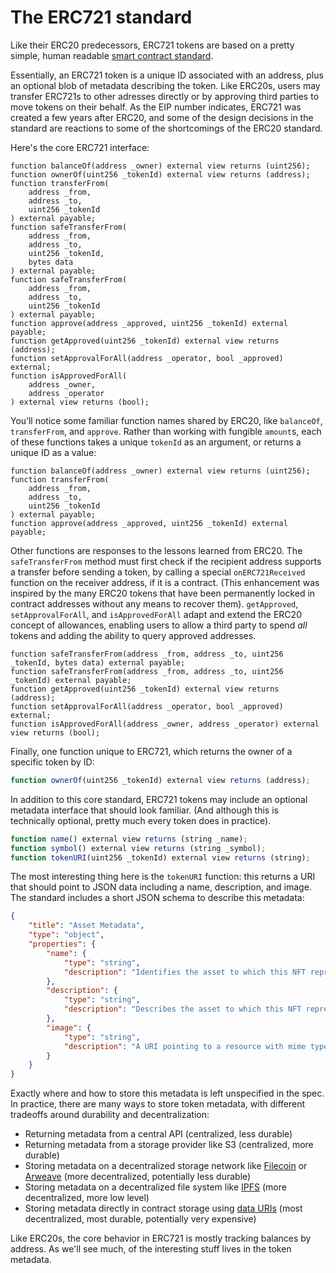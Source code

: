 # The ERC721 standard

Like their ERC20 predecessors, ERC721 tokens are based on a pretty simple, human readable [smart contract standard](https://eips.ethereum.org/EIPS/eip-721).

Essentially, an ERC721 token is a unique ID associated with an address, plus an optional blob of metadata describing the token. Like ERC20s, users may transfer ERC721s to other adresses directly or by approving third parties to move tokens on their behalf. As the EIP number indicates, ERC721 was created a few years after ERC20, and some of the design decisions in the standard are reactions to some of the shortcomings of the ERC20 standard.

Here's the core ERC721 interface:

```solidity
function balanceOf(address _owner) external view returns (uint256);
function ownerOf(uint256 _tokenId) external view returns (address);
function transferFrom(
    address _from,
    address _to,
    uint256 _tokenId
) external payable;
function safeTransferFrom(
    address _from,
    address _to,
    uint256 _tokenId,
    bytes data
) external payable;
function safeTransferFrom(
    address _from,
    address _to,
    uint256 _tokenId
) external payable;
function approve(address _approved, uint256 _tokenId) external payable;
function getApproved(uint256 _tokenId) external view returns (address);
function setApprovalForAll(address _operator, bool _approved) external;
function isApprovedForAll(
    address _owner,
    address _operator
) external view returns (bool);
```

You’ll notice some familiar function names shared by ERC20, like `balanceOf`, `transferFrom`, and `approve`. Rather than working with fungible `amount`s, each of these functions takes a unique `tokenId` as an argument, or returns a unique ID as a value:

```solidity
function balanceOf(address _owner) external view returns (uint256);
function transferFrom(
    address _from,
    address _to,
    uint256 _tokenId
) external payable;
function approve(address _approved, uint256 _tokenId) external payable;
```

Other functions are responses to the lessons learned from ERC20. The `safeTransferFrom` method must first check if the recipient address supports a transfer before sending a token, by calling a special `onERC721Received` function on the receiver address, if it is a contract. (This enhancement was inspired by the many ERC20 tokens that have been permanently locked in contract  addresses without any means to recover them). `getApproved`, `setApprovalForAll`, and `isApprovedForAll` adapt and extend the ERC20 concept of allowances, enabling users to allow a third party to spend _all_ tokens and adding the ability to query approved addresses.

```solidity
function safeTransferFrom(address _from, address _to, uint256 _tokenId, bytes data) external payable;
function safeTransferFrom(address _from, address _to, uint256 _tokenId) external payable;
function getApproved(uint256 _tokenId) external view returns (address);
function setApprovalForAll(address _operator, bool _approved) external;
function isApprovedForAll(address _owner, address _operator) external view returns (bool);
```

Finally, one function unique to ERC721, which returns the owner of a specific token by ID:

```jsx
function ownerOf(uint256 _tokenId) external view returns (address);
```

In addition to this core standard, ERC721 tokens may include an optional metadata interface that should look familiar. (And although this is technically optional, pretty much every token does in practice).

```jsx
function name() external view returns (string _name);
function symbol() external view returns (string _symbol);
function tokenURI(uint256 _tokenId) external view returns (string);
```

The most interesting thing here is the `tokenURI` function: this returns a URI that should point to JSON data including a name, description, and image. The standard includes a short JSON schema to describe this metadata:

```json
{
    "title": "Asset Metadata",
    "type": "object",
    "properties": {
        "name": {
            "type": "string",
            "description": "Identifies the asset to which this NFT represents"
        },
        "description": {
            "type": "string",
            "description": "Describes the asset to which this NFT represents"
        },
        "image": {
            "type": "string",
            "description": "A URI pointing to a resource with mime type image/* representing the asset to which this NFT represents. Consider making any images at a width between 320 and 1080 pixels and aspect ratio between 1.91:1 and 4:5 inclusive."
        }
    }
}
```

Exactly where and how to store this metadata is left unspecified in the spec. In practice, there are many ways to store token metadata, with different tradeoffs around durability and decentralization:

- Returning metadata from a central API (centralized, less durable)
- Returning metadata from a storage provider like S3 (centralized, more durable)
- Storing metadata on a decentralized storage network like [Filecoin](https://filecoin.io/) or [Arweave](https://www.arweave.org/) (more decentralized, potentially less durable)
- Storing metadata on a decentralized file system like [IPFS](https://ipfs.io/) (more decentralized, more low level)
- Storing metadata directly in contract storage using [data URIs](https://developer.mozilla.org/en-US/docs/Web/HTTP/Basics_of_HTTP/Data_URIs) (most decentralized, most durable, potentially very expensive)

Like ERC20s, the core behavior in ERC721 is mostly tracking balances by address. As we'll see much, of the interesting stuff lives in the token metadata.
